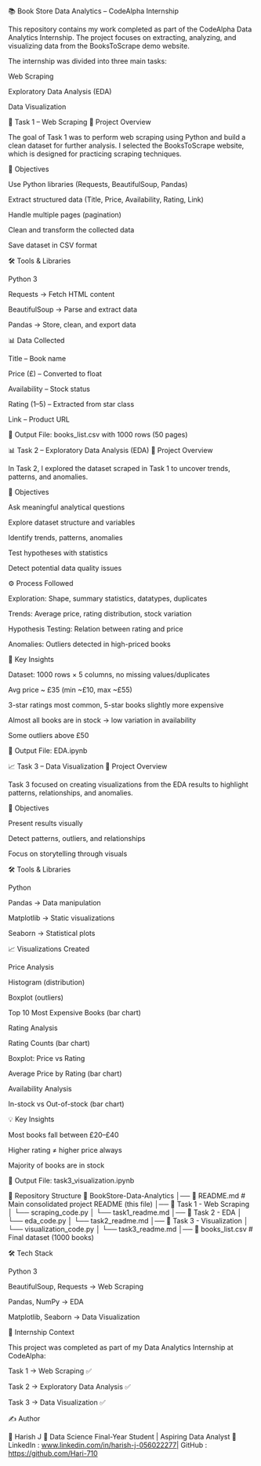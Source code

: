 📚 Book Store Data Analytics – CodeAlpha Internship

This repository contains my work completed as part of the CodeAlpha Data Analytics Internship. The project focuses on extracting, analyzing, and visualizing data from the BooksToScrape demo website.

The internship was divided into three main tasks:

Web Scraping

Exploratory Data Analysis (EDA)

Data Visualization

📘 Task 1 – Web Scraping
📌 Project Overview

The goal of Task 1 was to perform web scraping using Python and build a clean dataset for further analysis. I selected the BooksToScrape website, which is designed for practicing scraping techniques.

🎯 Objectives

Use Python libraries (Requests, BeautifulSoup, Pandas)

Extract structured data (Title, Price, Availability, Rating, Link)

Handle multiple pages (pagination)

Clean and transform the collected data

Save dataset in CSV format

🛠️ Tools & Libraries

Python 3

Requests → Fetch HTML content

BeautifulSoup → Parse and extract data

Pandas → Store, clean, and export data

📊 Data Collected

Title – Book name

Price (£) – Converted to float

Availability – Stock status

Rating (1–5) – Extracted from star class

Link – Product URL

📂 Output File: books_list.csv with 1000 rows (50 pages)

📊 Task 2 – Exploratory Data Analysis (EDA)
📌 Project Overview

In Task 2, I explored the dataset scraped in Task 1 to uncover trends, patterns, and anomalies.

🔎 Objectives

Ask meaningful analytical questions

Explore dataset structure and variables

Identify trends, patterns, anomalies

Test hypotheses with statistics

Detect potential data quality issues

⚙️ Process Followed

Exploration: Shape, summary statistics, datatypes, duplicates

Trends: Average price, rating distribution, stock variation

Hypothesis Testing: Relation between rating and price

Anomalies: Outliers detected in high-priced books

📌 Key Insights

Dataset: 1000 rows × 5 columns, no missing values/duplicates

Avg price ~ £35 (min ~£10, max ~£55)

3-star ratings most common, 5-star books slightly more expensive

Almost all books are in stock → low variation in availability

Some outliers above £50

📂 Output File: EDA.ipynb

📈 Task 3 – Data Visualization
📌 Project Overview

Task 3 focused on creating visualizations from the EDA results to highlight patterns, relationships, and anomalies.

🎯 Objectives

Present results visually

Detect patterns, outliers, and relationships

Focus on storytelling through visuals

🛠️ Tools & Libraries

Python

Pandas → Data manipulation

Matplotlib → Static visualizations

Seaborn → Statistical plots

📈 Visualizations Created

Price Analysis

Histogram (distribution)

Boxplot (outliers)

Top 10 Most Expensive Books (bar chart)

Rating Analysis

Rating Counts (bar chart)

Boxplot: Price vs Rating

Average Price by Rating (bar chart)

Availability Analysis

In-stock vs Out-of-stock (bar chart)

💡 Key Insights

Most books fall between £20–£40

Higher rating ≠ higher price always

Majority of books are in stock

📂 Output File: task3_visualization.ipynb

📂 Repository Structure
📁 BookStore-Data-Analytics
│── 📄 README.md                 # Main consolidated project README (this file)
│── 📂 Task 1 - Web Scraping
│     └── scraping_code.py
│     └── task1_readme.md
│── 📂 Task 2 - EDA
│     └── eda_code.py
│     └── task2_readme.md
│── 📂 Task 3 - Visualization
│     └── visualization_code.py
│     └── task3_readme.md
│── 📄 books_list.csv            # Final dataset (1000 books)

🛠️ Tech Stack

Python 3

BeautifulSoup, Requests → Web Scraping

Pandas, NumPy → EDA

Matplotlib, Seaborn → Data Visualization

📌 Internship Context

This project was completed as part of my Data Analytics Internship at CodeAlpha:

Task 1 → Web Scraping ✅

Task 2 → Exploratory Data Analysis ✅

Task 3 → Data Visualization ✅

✍️ Author

👤 Harish J
📍 Data Science Final-Year Student | Aspiring Data Analyst
🔗 LinkedIn : www.linkedin.com/in/harish-j-056022277| GitHub : https://github.com/Hari-710
